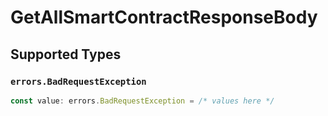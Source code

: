 # GetAllSmartContractResponseBody


## Supported Types

### `errors.BadRequestException`

```typescript
const value: errors.BadRequestException = /* values here */
```

